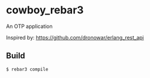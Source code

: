 cowboy_rebar3
=====

An OTP application

Inspired by: https://github.com/dronowar/erlang_rest_api

Build
-----

    $ rebar3 compile
